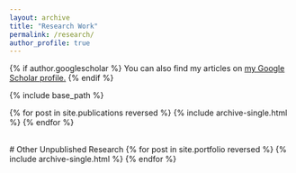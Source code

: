 ```yaml
---
layout: archive
title: "Research Work"
permalink: /research/
author_profile: true
---
```


{% if author.googlescholar %}
  You can also find my articles on <u><a href="{{author.googlescholar}}">my Google Scholar profile</a>.</u>
{% endif %}

{% include base_path %}

{% for post in site.publications reversed %}
  {% include archive-single.html %}
{% endfor %}

<br>
# Other Unpublished Research
{% for post in site.portfolio reversed %}
  {% include archive-single.html %}
{% endfor %}